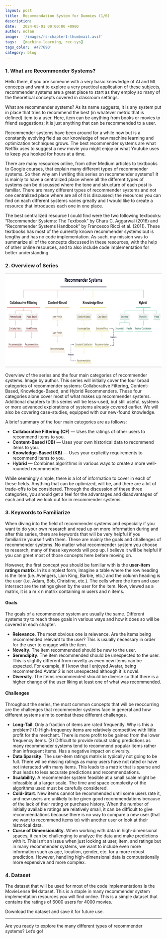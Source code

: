 ```yaml
---
layout: post
title:  Recommendation System for Dummies (1/6)
description:
date:   2024-05-01 00:00:00 +0900
author: nolan
image:  '/images/rs-chapter1-thumbnail.avif'
tags:   [machine-learning, rec-sys]
tags_color: '#477690'
category: blog
---
```


### 1. What are Recommender Systems?
Hello there, if you are someone with a very basic knowledge of AI and ML concepts and want to explore a very practical application of these subjects, recommender systems are a great place to start as they employ so many of the theoretical concepts covered in classroom settings.

What are recommender systems? As its name suggests, it is any system put in place that tries to recommend the best (in whatever metric that is defined) item to a user. Here, item can be anything from books or movies to friend suggestions; it is just anything that can be recommended to a user.

Recommender systems have been around for a while now but is a constantly evolving field as our knowledge of new machine learning and optimization techniques grows. The best recommender systems are what Netflix uses to suggest a new movie you might enjoy or what Youtube uses to keep you hooked for hours at a time.

There are many resources online, from other Medium articles to textbooks to Google courses, that explain many different types of recommender systems. So then why am I writing this series on recommender systems? It is mainly to have a centralized place where all the different types of systems can be discussed where the tone and structure of each post is familiar. There are many different types of recommender systems and not one centralized place where are all of it is discussed; the resources you can find on each different systems varies greatly and I would like to create a resource that introduces each one in one place.

The best centralized resource I could find were the two following textbooks: “Recommender Systems: The Textbook” by Charu C. Aggarwal (2016) and “Recommender Systems Handbook” by Francesco Ricci et al. (2011). These textbooks has most of the currently known recommender systems but is lengthy and has no code implementation. As such, my mission was to summarize all of the concepts discussed in these resources, with the help of other online resources, and to also include code implementation for better understanding.

### 2. Overview of Series

<div class="gallery-box">
    <div class="gallery">
        <img src="/images/rs-chapter1-overview.png" loading="lazy" style="width: 800px; height: 300px;">
    </div>
</div>

Overview of the series and the four main categories of recommender systems. Image by author.
This series will initially cover the four broad categories of recommender systems: Collaborative Filtering, Content-Based, Knowledge-Based, and Hybrid Recommenders. These four categories alone cover most of what makes up recommender systems. Additional chapters to this series will be less-used, but still useful, systems or more advanced explorations of systems already covered earlier. We will also be covering case-studies, equipped with our new-found knowledge.

A brief summary of the four main categories are as follows:

* **Collaborative Filtering (CF)** — Uses the ratings of other users to recommend items to you.
* **Content-Based (CB)** — Uses your own historical data to recommend items to you.
* **Knowledge-Based (KB)** — Uses your explicitly requirements to recommend items to you.
* **Hybrid** — Combines algorithms in various ways to create a more well-rounded recommender.

While seemingly simple, there is a lot of information to cover in each of these fields. Anything that can be optimized, will be, and there are a lot of trade-offs to be considered. Through the discussion of these three categories, you should get a feel for the advantages and disadvantages of each and what we look out for in recommender systems.

### 3. Keywords to Familiarize
When diving into the field of recommender systems and especially if you want to do your own research and read up on more information during and after this series, there are keywords that will be very helpful if you familiarize yourself with them. These are mainly the goals and challenges of recommender systems. No matter what recommender system you choose to research, many of these keywords will pop up. I believe it will be helpful if you can greet most of those concepts here before moving on.

However, the first concept you should be familiar with is the **user-item ratings matrix**. In its simplest form, imagine a table where the row heading is the item (i.e. Avengers, Lion King, Barbie, etc.) and the column heading is the user (i.e. Adam, Bob, Christine, etc.). The cells where the item and user intersect are the ratings given by the user for the item. Now, viewed as a matrix, it is a m x n matrix containing m users and n items.

#### Goals

The goals of a recommender system are usually the same. Different systems try to reach these goals in various ways and how it does so will be covered in each chapter.

* **Relevance**. The most obvious one is relevance. Are the items being recommended relevant to the user? This is usually necessary in order for the user to engage with the item.
* **Novelty**. The item recommended should be new to the user.
* **Serendipity**. The item recommended should be unexpected to the user. This is slightly different from novelty as even new items can be expected. For example, if I know that I enjoyed Avatar, being recommended Avatar 2 is not unexpected although it is novel.
* **Diversity**. The items recommended should be diverse so that there is a higher change of the user liking at least one of what was recommended.

#### Challenges

Throughout the series, the most common concepts that will be reoccurring are the challenges that recommender systems face in general and how different systems aim to combat these different challenges.

* **Long-Tail**. Only a fraction of items are rated frequently. Why is this a problem? (1) High-frequency items are relatively competitive with little profit for the merchant. There is more profit to be gained from the lower frequency items. (2) Difficult to provide robust rating predictions as many recommender systems tend to recommend popular items rather than infrequent items. Has a negative impact on diversity.
* **Data Sparsity**. The user-item ratings matrix is typically not going to be full. There wil be missing ratings as many users have not rated or have not interacted with many items. This leads to a matrix that is sparse and thus leads to less accurate predictions and recommendations.
* **Scalability**. A recommender system feasible at a small scale might be infeasible at a larger scale. The time and space complexity of the algorithms used must be carefully considered.
* **Cold-Start**. New items cannot be recommended until some users rate it, and new users are unlikely to be given good recommendations because of the lack of their rating or purchase history. When the number of initially available ratings are relatively small, it can be difficult to give recommendations because there is no way to compare a new user (that we want to recommend items to) with another user or look at their historical data.
* **Curse of Dimensionality**. When working with data in high-dimensional spaces, it can be challenging to analyze the data and make predictions with it. This isn’t an issue when just looking at user, item, and ratings but in many recommender systems, we want to include even more information such as age, location, gender, etc. for a more robust prediction. However, handling high-dimensional data is computationally more expensive and more complex.

### 4. Dataset
The dataset that will be used for most of the code implementations is the MovieLense 1M dataset. This is a staple in many recommender system implementation resources you will find online. This is a simple dataset that contains the ratings of 6000 users for 4000 movies.

Download the dataset and save it for future use.

***

Are you ready to explore the many different types of recommender systems? Let’s go!